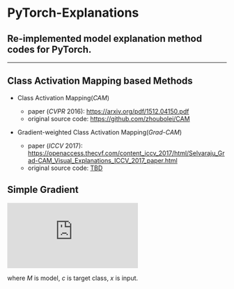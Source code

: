 # PyTorch-Explanations

## Re-implemented model explanation method codes for PyTorch.

---

## Class Activation Mapping based Methods
- Class Activation Mapping(*CAM*)
  - paper (*CVPR* 2016): https://arxiv.org/pdf/1512.04150.pdf
  - original source code: https://github.com/zhoubolei/CAM

- Gradient-weighted Class Activation Mapping(*Grad-CAM*)
  - paper (*ICCV* 2017): https://openaccess.thecvf.com/content_iccv_2017/html/Selvaraju_Grad-CAM_Visual_Explanations_ICCV_2017_paper.html
  - original source code: <u>TBD</u>

## Simple Gradient
![](https://latex.codecogs.com/gif.latex?%5Cfrac%7B%5Cpartial%20M%28x%29_%7Bc%7D%7D%7B%5Cpartial%20x%7D)

where *M* is model, *c* is target class, *x* is input.


